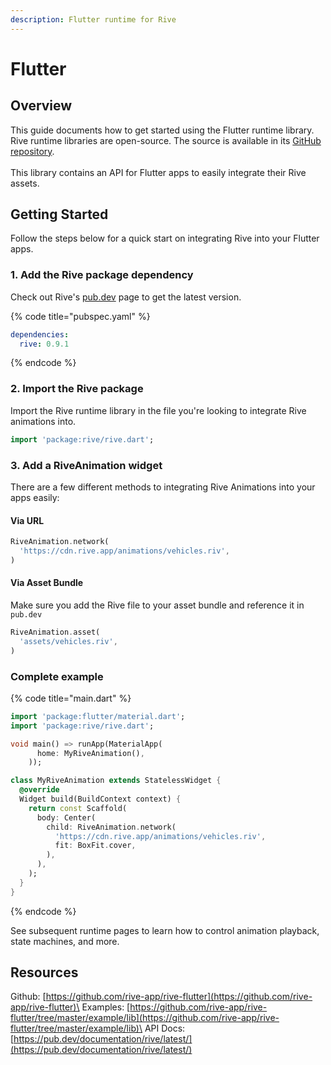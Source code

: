 ```yaml
---
description: Flutter runtime for Rive
---
```


# Flutter

## Overview

This guide documents how to get started using the Flutter runtime library. Rive runtime libraries are open-source. The source is available in its [GitHub repository](https://github.com/rive-app/rive-flutter).\
\
This library contains an API for Flutter apps to easily integrate their Rive assets.

## Getting Started

Follow the steps below for a quick start on integrating Rive into your Flutter apps.

### 1. Add the Rive package dependency

Check out Rive's [pub.dev](https://pub.dev/packages/rive) page to get the latest version.

{% code title="pubspec.yaml" %}
```yaml
dependencies:
  rive: 0.9.1
```
{% endcode %}

### 2. Import the Rive package

Import the Rive runtime library in the file you're looking to integrate Rive animations into.

```dart
import 'package:rive/rive.dart';
```

### 3. Add a RiveAnimation widget

There are a few different methods to integrating Rive Animations into your apps easily:

#### Via URL

```dart
RiveAnimation.network(
  'https://cdn.rive.app/animations/vehicles.riv',
)
```

#### Via Asset Bundle

Make sure you add the Rive file to your asset bundle and reference it in `pub.dev`

```dart
RiveAnimation.asset(
  'assets/vehicles.riv',
)
```

### Complete example

{% code title="main.dart" %}
```dart
import 'package:flutter/material.dart';
import 'package:rive/rive.dart';

void main() => runApp(MaterialApp(
      home: MyRiveAnimation(),
    ));

class MyRiveAnimation extends StatelessWidget {
  @override
  Widget build(BuildContext context) {
    return const Scaffold(
      body: Center(
        child: RiveAnimation.network(
          'https://cdn.rive.app/animations/vehicles.riv',
          fit: BoxFit.cover,
        ),
      ),
    );
  }
}
```
{% endcode %}

See subsequent runtime pages to learn how to control animation playback, state machines, and more.

## Resources

Github: [https://github.com/rive-app/rive-flutter](https://github.com/rive-app/rive-flutter)\
Examples: [https://github.com/rive-app/rive-flutter/tree/master/example/lib](https://github.com/rive-app/rive-flutter/tree/master/example/lib)\
API Docs: [https://pub.dev/documentation/rive/latest/](https://pub.dev/documentation/rive/latest/)
